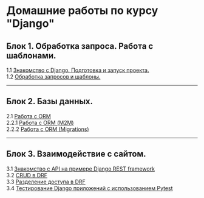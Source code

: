 # Домашние работы по курсу "Django"  
## Блок 1. Обработка запроса. Работа с шаблонами.
1.1 [Знакомство с Django. Подготовка и запуск проекта.](https://github.com/heymaker279/Django_first_homework)  
1.2 [Обработка запросов и шаблоны.](https://github.com/heymaker279/Django_homework_recipe)  

---

## Блок 2. Базы данных.  
2.1 [Работа с ORM](https://github.com/heymaker279/Django_homework_phones)  
2.2.1 [Работа с ORM (М2М)](https://github.com/heymaker279/Django_homework_orm_ArticleCategory)  
2.2.2 [Работа с ORM (Migrations)](https://github.com/heymaker279/Django_homework_orm_StudentTeacher)

---

## Блок 3. Взаимодействие с сайтом.  
3.1 [Знакомство с API на примере Django REST framework](https://github.com/heymaker279/Django_homework_drf_SmartHome)  
3.2 [CRUD в DRF](https://github.com/heymaker279/Django_homework_CRUD_Stock_Product)  
3.3 [Разделение доступа в DRF](https://github.com/heymaker279/Django_homework_Permissions)  
3.4 [Тестирование Django приложений с использованием Pytest](https://github.com/heymaker279/Django_homework_TESTS_courses)  